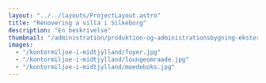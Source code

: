 ```yaml
---
layout: "../../layouts/ProjectLayout.astro"
title: "Renovering a villa i Silkeborg"
description: "En beskrivelse"
thumbnail: "/administration/produktion-og-administrationsbygning-eksterioer.jpg"
images:
  - "/kontormiljoe-i-midtjylland/foyer.jpg"
  - "/kontormiljoe-i-midtjylland/loungeomraade.jpg"
  - "/kontormiljoe-i-midtjylland/moedeboks.jpg"
---
```

